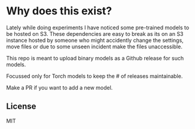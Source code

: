 # Why does this exist?

Lately while doing experiments I have noticed some pre-trained models to be hosted on S3. These dependencies are easy to break as its on an S3 instance hosted by someone who might accidently change the settings, move files or due to some unseen incident make the files unaccessible.

This repo is meant to upload binary models as a Github release for such models.

Focussed only for Torch models to keep the # of releases maintainable.

Make a PR if you want to add a new model.

## License

MIT